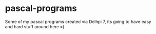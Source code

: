 pascal-programs
===============

Some of my pascal programs created via Delhpi 7, its going to have easy and hard stuff around here =)
